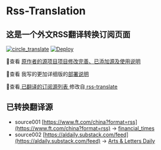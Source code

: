 #  Rss-Translation

## 这是一个外文RSS翻译转换订阅页面 

[![circle_translate](https://github.com/Yuchen-T/Rss-Translation/actions/workflows/circle_translate.yml/badge.svg)](https://github.com/Yuchen-T/Rss-Translation/actions/workflows/circle_translate.yml) [![Deploy](https://github.com/Yuchen-T/Rss-Translation/actions/workflows/jekyll-gh-pages.yml/badge.svg)](https://github.com/Yuchen-T/Rss-Translation/actions/workflows/jekyll-gh-pages.yml)

 📢查看 [原作者的源项目项目修改完善、已添加源及使用说明](https://github.com/Yuchen-T/Rss-Translation/tree/main/illustrate) 

 📢查看 我写的更加详细版的[部署说明](https://www.tjsky.net/tutorial/801)

 📢查看[ 已翻译的订阅源列表 ](https://Yuchen-T.github.io/Rss-Translation) 修改自[ rss-translate ](https://github.com/rcy1314/Rss-Translation)

## 已转换翻译源
 - source001 [https://www.ft.com/china?format=rss](https://www.ft.com/china?format=rss) -> [financial_times](rss/financial_times.xml)
 - source002 [https://aldaily.substack.com/feed](https://aldaily.substack.com/feed) -> [Arts & Letters Daily](rss/Arts%20%26%20Letters%20Daily.xml)

